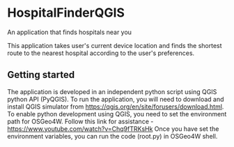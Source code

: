 # HospitalFinderQGIS
An application that finds hospitals near you

This application takes user's current device location and finds the shortest route to the nearest hospital according to the user's preferences.

## Getting started
The application is developed in an independent python script using QGIS python API (PyQGIS). To run the application, you will need to download and install QGIS simulator from https://qgis.org/en/site/forusers/download.html.
To enable python development using QGIS, you need to set the environment path for OSGeo4W.
Follow this link for assistance - https://www.youtube.com/watch?v=Chq9fTRKsHk
Once you have set the environment variables, you can run the code (root.py) in OSGeo4W shell.
